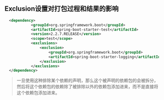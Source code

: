 ## Exclusion设置对打包过程和结果的影响



```xml
  <dependency>
            <groupId>org.springframework.boot</groupId>
            <artifactId>spring-boot-starter-test</artifactId>
            <version>2.2.7.RELEASE</version>
            <scope>test</scope>
            <exclusions>
                <exclusion>
                    <groupId>org.springframework.boot</groupId>
                    <artifactId>spring-boot-starter-logging</artifactId>
                </exclusion>
            </exclusions>
  </dependency>
```



> ​	一旦使用这种排除某个依赖的声明，那么这个被声明的依赖包的会被拆分，然后将这个依赖包的依赖除了被排除以外的依赖包添加进来，而不是直接将这个依赖包添加进来。




